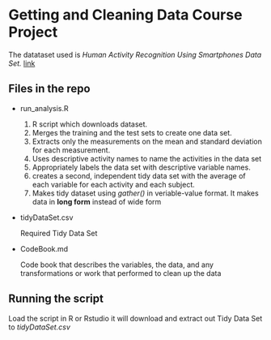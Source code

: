 # Getting and Cleaning Data Course Project

The datataset used is _Human Activity Recognition Using Smartphones Data Set._
[link](http://archive.ics.uci.edu/ml/datasets/Human+Activity+Recognition+Using+Smartphones)

## Files in the repo
* run_analysis.R

   1. R script which downloads dataset.
   2. Merges the training and the test sets to create one data set.
   3. Extracts only the measurements on the mean and standard deviation for each measurement.
   4. Uses descriptive activity names to name the activities in the data set
   5. Appropriately labels the data set with descriptive variable names.
   6. creates a second, independent tidy data set with the average of each variable for each activity and each subject.
   7. Makes tidy dataset using *gather()* in veriable-value format. It makes data in **long form** instead of wide form

* tidyDataSet.csv

   Required Tidy Data Set
*  CodeBook.md

   Code book that describes the variables, the data, and any transformations or work that performed to clean up the data

## Running the script
Load the script in R or Rstudio it will download and extract out Tidy Data Set to *tidyDataSet.csv*

